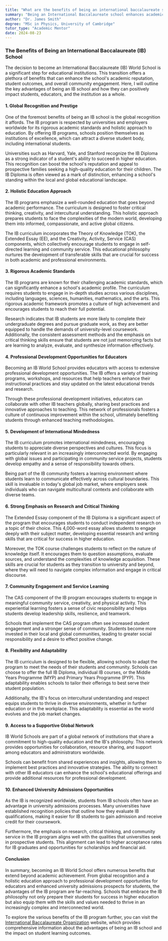 ```yaml
---
title: "What are the benefits of being an international baccalaureate school?"
summary: "Being an International Baccalaureate school enhances academic reputation, student outcomes, and global recognition, benefiting students and educators alike."
author: "Dr. James Smith"
degree: "MSc in Physics, University of Cambridge"
tutor_type: "Academic Mentor"
date: 2024-08-23
---
```


### The Benefits of Being an International Baccalaureate (IB) School

The decision to become an International Baccalaureate (IB) World School is a significant step for educational institutions. This transition offers a plethora of benefits that can enhance the school's academic reputation, student outcomes, and overall community engagement. Here, I will outline the key advantages of being an IB school and how they can positively impact students, educators, and the institution as a whole.

#### 1. **Global Recognition and Prestige**

One of the foremost benefits of being an IB school is the global recognition it affords. The IB program is respected by universities and employers worldwide for its rigorous academic standards and holistic approach to education. By offering IB programs, schools position themselves as institutions of excellence, which can attract a diverse student body, including international students.

Universities such as Harvard, Yale, and Stanford recognize the IB Diploma as a strong indicator of a student's ability to succeed in higher education. This recognition can boost the school's reputation and appeal to prospective families seeking a high-quality education for their children. The IB Diploma is often viewed as a mark of distinction, enhancing a school's standing within the local and global educational landscape.

#### 2. **Holistic Education Approach**

The IB programs emphasize a well-rounded education that goes beyond academic performance. The curriculum is designed to foster critical thinking, creativity, and intercultural understanding. This holistic approach prepares students to face the complexities of the modern world, developing them into informed, compassionate, and active global citizens.

The IB curriculum incorporates the Theory of Knowledge (TOK), the Extended Essay (EE), and the Creativity, Activity, Service (CAS) components, which collectively encourage students to engage in self-directed learning and community service. This educational philosophy nurtures the development of transferable skills that are crucial for success in both academic and professional environments.

#### 3. **Rigorous Academic Standards**

The IB programs are known for their challenging academic standards, which can significantly enhance a school's academic profile. The curriculum requires students to engage in in-depth studies across various disciplines, including languages, sciences, humanities, mathematics, and the arts. This rigorous academic framework promotes a culture of high achievement and encourages students to reach their full potential.

Research indicates that IB students are more likely to complete their undergraduate degrees and pursue graduate work, as they are better equipped to handle the demands of university-level coursework. Additionally, the consistent assessment methods and the emphasis on critical thinking skills ensure that students are not just memorizing facts but are learning to analyze, evaluate, and synthesize information effectively.

#### 4. **Professional Development Opportunities for Educators**

Becoming an IB World School provides educators with access to extensive professional development opportunities. The IB offers a variety of training programs, workshops, and resources that help teachers enhance their instructional practices and stay updated on the latest educational trends and research.

Through these professional development initiatives, educators can collaborate with other IB teachers globally, sharing best practices and innovative approaches to teaching. This network of professionals fosters a culture of continuous improvement within the school, ultimately benefiting students through enhanced teaching methodologies.

#### 5. **Development of International Mindedness**

The IB curriculum promotes international mindedness, encouraging students to appreciate diverse perspectives and cultures. This focus is particularly relevant in an increasingly interconnected world. By engaging with global issues and participating in community service projects, students develop empathy and a sense of responsibility towards others.

Being part of the IB community fosters a learning environment where students learn to communicate effectively across cultural boundaries. This skill is invaluable in today's global job market, where employers seek individuals who can navigate multicultural contexts and collaborate with diverse teams.

#### 6. **Strong Emphasis on Research and Critical Thinking**

The Extended Essay component of the IB Diploma is a significant aspect of the program that encourages students to conduct independent research on a topic of their choice. This 4,000-word essay allows students to engage deeply with their subject matter, developing essential research and writing skills that are critical for success in higher education.

Moreover, the TOK course challenges students to reflect on the nature of knowledge itself. It encourages them to question assumptions, evaluate sources, and understand the complexities of knowledge acquisition. These skills are crucial for students as they transition to university and beyond, where they will need to navigate complex information and engage in critical discourse.

#### 7. **Community Engagement and Service Learning**

The CAS component of the IB program encourages students to engage in meaningful community service, creativity, and physical activity. This experiential learning fosters a sense of civic responsibility and helps students develop leadership skills, resilience, and teamwork.

Schools that implement the CAS program often see increased student engagement and a stronger sense of community. Students become more invested in their local and global communities, leading to greater social responsibility and a desire to effect positive change.

#### 8. **Flexibility and Adaptability**

The IB curriculum is designed to be flexible, allowing schools to adapt the program to meet the needs of their students and community. Schools can choose to offer the full IB Diploma, individual IB courses, or the Middle Years Programme (MYP) and Primary Years Programme (PYP). This adaptability enables schools to tailor their offerings to best serve their student population.

Additionally, the IB's focus on intercultural understanding and respect equips students to thrive in diverse environments, whether in further education or in the workplace. This adaptability is essential as the world evolves and the job market changes.

#### 9. **Access to a Supportive Global Network**

IB World Schools are part of a global network of institutions that share a commitment to high-quality education and the IB's philosophy. This network provides opportunities for collaboration, resource sharing, and support among educators and administrators worldwide.

Schools can benefit from shared experiences and insights, allowing them to implement best practices and innovative strategies. The ability to connect with other IB educators can enhance the school's educational offerings and provide additional resources for professional development.

#### 10. **Enhanced University Admissions Opportunities**

As the IB is recognized worldwide, students from IB schools often have an advantage in university admissions processes. Many universities have established recognition policies that outline how they evaluate IB qualifications, making it easier for IB students to gain admission and receive credit for their coursework.

Furthermore, the emphasis on research, critical thinking, and community service in the IB program aligns well with the qualities that universities seek in prospective students. This alignment can lead to higher acceptance rates for IB graduates and opportunities for scholarships and financial aid.

#### Conclusion

In summary, becoming an IB World School offers numerous benefits that extend beyond academic achievement. From global recognition and a holistic education approach to professional development opportunities for educators and enhanced university admissions prospects for students, the advantages of the IB program are far-reaching. Schools that embrace the IB philosophy not only prepare their students for success in higher education but also equip them with the skills and values needed to thrive in an increasingly complex and interconnected world.

To explore the various benefits of the IB program further, you can visit the [International Baccalaureate Organization](https://www.ibo.org/benefits/) website, which provides comprehensive information about the advantages of being an IB school and the impact on student learning outcomes.
    